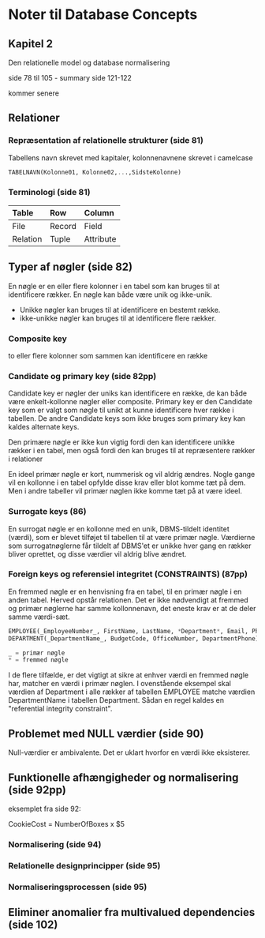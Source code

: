 # Noter til Database Concepts
## Kapitel 2
Den relationelle model og database normalisering

side 78 til 105 - summary side 121-122

kommer senere

## Relationer


### Repræsentation af relationelle strukturer (side 81)
Tabellens navn skrevet med kapitaler, kolonnenavnene skrevet i camelcase
```SQL
TABELNAVN(Kolonne01, Kolonne02,...,SidsteKolonne)
```
### Terminologi (side 81)

| Table | Row | Column |
|:---|:---|:---|
| File | Record | Field |
| Relation | Tuple | Attribute |

## Typer af nøgler (side 82)
En nøgle er en eller flere kolonner i en tabel som kan bruges til at identificere rækker. En nøgle kan både være unik og ikke-unik.
- Unikke nøgler kan bruges til at identificere en bestemt række.
- ikke-unikke nøgler kan bruges til at identificere flere rækker.

### Composite key
to eller flere kolonner som sammen kan identificere en række

### Candidate og primary key (side 82pp)
Candidate key er nøgler der uniks kan identificere en række, de kan både være enkelt-kollonne nøgler eller composite. Primary key er den Candidate key som er valgt som nøgle til unikt at kunne identificere hver række i tabellen. De andre Candidate keys som ikke bruges som primary key kan kaldes alternate keys.

Den primære nøgle er ikke kun vigtig fordi den kan identificere unikke rækker i en tabel, men også fordi den kan bruges til at repræsentere rækker i relationer

En ideel primær nøgle er kort, nummerisk og vil aldrig ændres. Nogle gange vil en kollonne i en tabel opfylde disse krav eller blot komme tæt på dem. Men i andre tabeller vil primær nøglen ikke komme tæt på at være ideel.

### Surrogate keys (86)
En surrogat nøgle er en kollonne med en unik, DBMS-tildelt identitet (værdi), som er blevet tilføjet til tabellen til at være primær nøgle. Værdierne som surrogatnøglerne får tildelt af DBMS'et er unikke hver gang en rækker bliver oprettet, og disse værdier vil aldrig blive ændret.

### Foreign keys og referensiel integritet (CONSTRAINTS) (87pp)
En fremmed nøgle er en henvisning fra en tabel, til en primær nøgle i en anden tabel. Herved opstår relationen. Det er ikke nødvendigt at fremmed og primær nøglerne har samme kollonnenavn, det eneste krav er at de deler samme værdi-sæt.

```SQL
EMPLOYEE(_EmployeeNumber_, FirstName, LastName, *Department*, Email, Phone)
DEPARTMENT(_DepartmentName_, BudgetCode, OfficeNumber, DepartmentPhone)

_ = primær nøgle
* = fremmed nøgle
```

I de flere tilfælde, er det vigtigt at sikre at enhver værdi en fremmed nøgle har, matcher en værdi i primær nøglen. I ovenstående eksempel skal værdien af Department i alle rækker af tabellen EMPLOYEE matche værdien DepartmentName i tabellen Department. Sådan en regel kaldes en "referential integrity constraint".

## Problemet med NULL værdier (side 90)
Null-værdier er ambivalente. Det er uklart hvorfor en værdi ikke eksisterer. 

## Funktionelle afhængigheder og normalisering (side 92pp)
eksemplet fra side 92:

CookieCost = NumberOfBoxes x $5

### Normalisering (side 94)

### Relationelle designprincipper (side 95)

### Normaliseringsprocessen (side 95)

## Eliminer anomalier fra multivalued dependencies (side 102)
